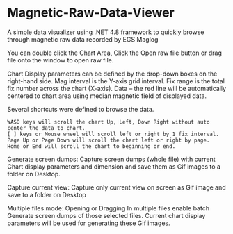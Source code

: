 # Magnetic-Raw-Data-Viewer
A simple data visualizer using .NET 4.8 framework to quickly browse through magnetic raw data recorded by EGS Maglog

You can double click the Chart Area, Click the Open raw file button or drag file onto the window to open raw file.

Chart Display parameters can be defined by the drop-down boxes on the right-hand side. Mag interval is the Y-axis grid interval. Fix range is the total fix number across the chart (X-axis). Data – the red line will be automatically centered to chart area using median magnetic field of displayed data.

Several shortcuts were defined to browse the data. 
```
WASD keys will scroll the chart Up, Left, Down Right without auto center the data to chart.
[ ] keys or Mouse wheel will scroll left or right by 1 fix interval.
Page Up or Page Down will scroll the chart left or right by page.
Home or End will scroll the chart to beginning or end.
```

Generate screen dumps: 
Capture screen dumps (whole file) with current Chart display parameters and dimension and save them as Gif images to a folder on Desktop.

Capture current view: 
Capture only current view on screen as Gif image and save to a folder on Desktop

Multiple files mode: 
Opening or Dragging In multiple files enable batch Generate screen dumps of those selected files. Current chart display parameters will be used for generating these Gif images.
